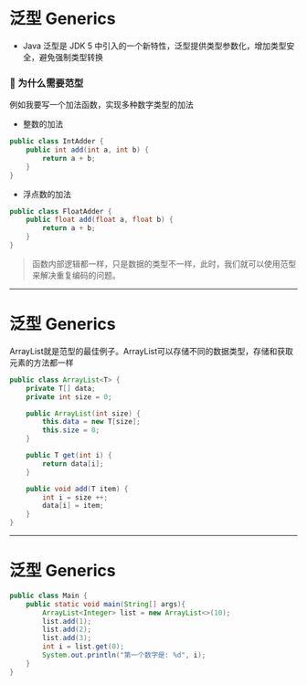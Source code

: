 # 泛型 Generics

- Java 泛型是 JDK 5 中引入的一个新特性，泛型提供类型参数化，增加类型安全，避免强制类型转换

### 🤔 为什么需要范型

例如我要写一个加法函数，实现多种数字类型的加法

<v-click>

* 整数的加法

```java
public class IntAdder {
    public int add(int a, int b) {
        return a + b;
    }
}
```

</v-click>

<v-click>

* 浮点数的加法

```java
public class FloatAdder {
    public float add(float a, float b) {
        return a + b;
    }
}
```

</v-click>

<v-click>


> 函数内部逻辑都一样，只是数据的类型不一样，此时，我们就可以使用范型来解决重复编码的问题。

</v-click>

---

# 泛型 Generics
ArrayList就是范型的最佳例子。ArrayList可以存储不同的数据类型，存储和获取元素的方法都一样


```java
public class ArrayList<T> {
    private T[] data;
    private int size = 0;

    public ArrayList(int size) {
        this.data = new T[size];
        this.size = 0;
    }

    public T get(int i) {
        return data[i];
    }

    public void add(T item) {
        int i = size ++;
        data[i] = item;
    }
}
```
---

# 泛型 Generics

```java
public class Main {
    public static void main(String[] args){
        ArrayList<Integer> list = new ArrayList<>(10);
        list.add(1);
        list.add(2);
        list.add(3);
        int i = list.get(0);
        System.out.println("第一个数字是: %d", i);
    }
}
```
